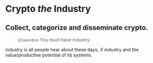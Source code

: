 # Crypto *the* Industry
## Collect, categorize and disseminate crypto.

> `@JamesDon` You must have industry.

Industry is all people hear about these days, *X* industry and the value/productive potential of its systems.

